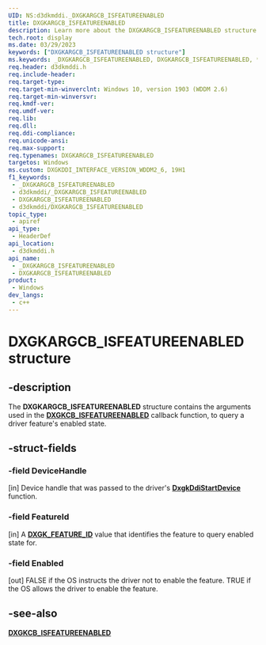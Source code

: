 ```yaml
---
UID: NS:d3dkmddi._DXGKARGCB_ISFEATUREENABLED
title: DXGKARGCB_ISFEATUREENABLED
description: Learn more about the DXGKARGCB_ISFEATUREENABLED structure.
tech.root: display
ms.date: 03/29/2023
keywords: ["DXGKARGCB_ISFEATUREENABLED structure"]
ms.keywords: _DXGKARGCB_ISFEATUREENABLED, DXGKARGCB_ISFEATUREENABLED, *INOUT_PDXGKARGCB_ISFEATUREENABLED
req.header: d3dkmddi.h
req.include-header: 
req.target-type: 
req.target-min-winverclnt: Windows 10, version 1903 (WDDM 2.6)
req.target-min-winversvr: 
req.kmdf-ver: 
req.umdf-ver: 
req.lib: 
req.dll: 
req.ddi-compliance: 
req.unicode-ansi: 
req.max-support: 
req.typenames: DXGKARGCB_ISFEATUREENABLED
targetos: Windows
ms.custom: DXGKDDI_INTERFACE_VERSION_WDDM2_6, 19H1
f1_keywords:
 - _DXGKARGCB_ISFEATUREENABLED
 - d3dkmddi/_DXGKARGCB_ISFEATUREENABLED
 - DXGKARGCB_ISFEATUREENABLED
 - d3dkmddi/DXGKARGCB_ISFEATUREENABLED
topic_type:
 - apiref
api_type:
 - HeaderDef
api_location:
 - d3dkmddi.h
api_name:
 - _DXGKARGCB_ISFEATUREENABLED
 - DXGKARGCB_ISFEATUREENABLED
product:
 - Windows
dev_langs:
 - c++
---
```


# DXGKARGCB_ISFEATUREENABLED structure

## -description

The **DXGKARGCB_ISFEATUREENABLED** structure contains the arguments used in the [**DXGKCB_ISFEATUREENABLED**](nc-d3dkmddi-dxgkcb_isfeatureenabled.md) callback function, to query a driver feature's enabled state.

## -struct-fields

### -field DeviceHandle

[in] Device handle that was passed to the driver's [**DxgkDdiStartDevice**](../dispmprt/nc-dispmprt-dxgkddi_start_device.md) function.

### -field FeatureId

[in] A [**DXGK_FEATURE_ID**](../d3dukmdt/ne-dxgk_feature_id.md) value that identifies the feature to query enabled state for.

### -field Enabled

[out] FALSE if the OS instructs the driver not to enable the feature. TRUE if the OS allows the driver to enable the feature.

## -see-also

[**DXGKCB_ISFEATUREENABLED**](nc-d3dkmddi-dxgkcb_isfeatureenabled.md)
